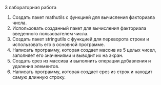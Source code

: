 3 лабораторная работа
1. Создать пакет mathutils с функцией для вычисления факториала числа.
2. Использовать созданный пакет для вычисления факториала введенного пользователем числа.
3. Создать пакет stringutils с функцией для переворота строки и использовать его в основной программе.
4. Написать программу, которая создает массив из 5 целых чисел, заполняет его значениями и выводит их на экран.
5. Создать срез из массива и выполнить операции добавления и удаления элементов.
6. Написать программу, которая создает срез из строк и находит самую длинную строку.
